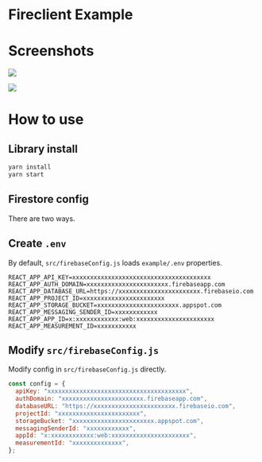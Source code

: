 # Fireclient Example

# Screenshots

![](https://github.com/Optimind-llc/fireclient/blob/develop/example/img/fireclient-example-screenshot1.png?raw=true)

![](https://github.com/Optimind-llc/fireclient/blob/develop/example/img/fireclient-example-screenshot2.png?raw=true)

# How to use

## Library install

```bash
yarn install
yarn start
```

## Firestore config

There are two ways.

## Create `.env`

By default, `src/firebaseConfig.js` loads `example/.env` properties.

```
REACT_APP_API_KEY=xxxxxxxxxxxxxxxxxxxxxxxxxxxxxxxxxxxxxxx
REACT_APP_AUTH_DOMAIN=xxxxxxxxxxxxxxxxxxxxxxx.firebaseapp.com
REACT_APP_DATABASE_URL=https://xxxxxxxxxxxxxxxxxxxxxxx.firebaseio.com
REACT_APP_PROJECT_ID=xxxxxxxxxxxxxxxxxxxxxxx
REACT_APP_STORAGE_BUCKET=xxxxxxxxxxxxxxxxxxxxxxx.appspot.com
REACT_APP_MESSAGING_SENDER_ID=xxxxxxxxxxxx
REACT_APP_APP_ID=x:xxxxxxxxxxxx:web:xxxxxxxxxxxxxxxxxxxxxx
REACT_APP_MEASUREMENT_ID=xxxxxxxxxxx
```

## Modify `src/firebaseConfig.js`

Modify config in `src/firebaseConfig.js` directly.

```js
const config = {
  apiKey: "xxxxxxxxxxxxxxxxxxxxxxxxxxxxxxxxxxxxxxx",
  authDomain: "xxxxxxxxxxxxxxxxxxxxxxx.firebaseapp.com",
  databaseURL: "https://xxxxxxxxxxxxxxxxxxxxxxx.firebaseio.com",
  projectId: "xxxxxxxxxxxxxxxxxxxxxxx",
  storageBucket: "xxxxxxxxxxxxxxxxxxxxxxx.appspot.com",
  messagingSenderId: "xxxxxxxxxxxx",
  appId: "x:xxxxxxxxxxxx:web:xxxxxxxxxxxxxxxxxxxxxx",
  measurementId: "xxxxxxxxxxxxxx",
};
```
